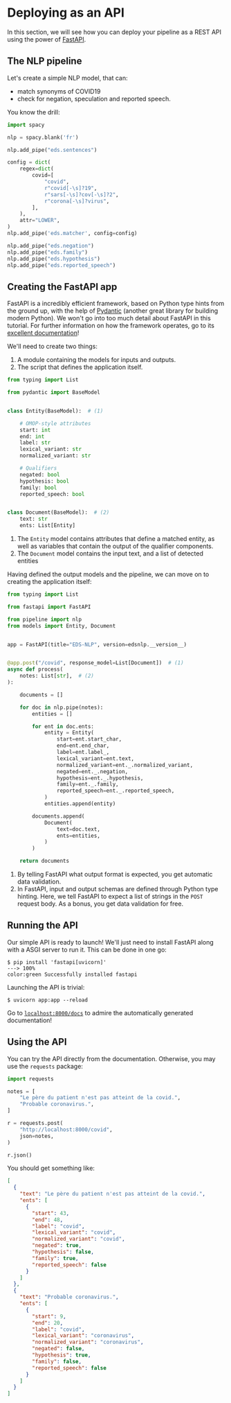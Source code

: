 # Deploying as an API

In this section, we will see how you can deploy your pipeline as a REST API using the power of [FastAPI](https://fastapi.tiangolo.com/).

## The NLP pipeline

Let's create a simple NLP model, that can:

- match synonyms of COVID19
- check for negation, speculation and reported speech.

You know the drill:

```python title="pipeline.py"
import spacy

nlp = spacy.blank('fr')

nlp.add_pipe("eds.sentences")

config = dict(
    regex=dict(
        covid=[
            "covid",
            r"covid[-\s]?19",
            r"sars[-\s]?cov[-\s]?2",
            r"corona[-\s]?virus",
        ],
    ),
    attr="LOWER",
)
nlp.add_pipe('eds.matcher', config=config)

nlp.add_pipe("eds.negation")
nlp.add_pipe("eds.family")
nlp.add_pipe("eds.hypothesis")
nlp.add_pipe("eds.reported_speech")
```

## Creating the FastAPI app

FastAPI is a incredibly efficient framework, based on Python type hints from the ground up,
with the help of [Pydantic](https://pydantic-docs.helpmanual.io/) (another great library for building modern Python).
We won't go into too much detail about FastAPI in this tutorial.
For further information on how the framework operates, go to its [excellent documentation](https://fastapi.tiangolo.com/)!

We'll need to create two things:

1. A module containing the models for inputs and outputs.
2. The script that defines the application itself.

```python title="models.py"
from typing import List

from pydantic import BaseModel


class Entity(BaseModel):  # (1)

    # OMOP-style attributes
    start: int
    end: int
    label: str
    lexical_variant: str
    normalized_variant: str

    # Qualifiers
    negated: bool
    hypothesis: bool
    family: bool
    reported_speech: bool


class Document(BaseModel):  # (2)
    text: str
    ents: List[Entity]
```

1. The `Entity` model contains attributes that define a matched entity, as well as variables that contain the output of the qualifier components.
2. The `Document` model contains the input text, and a list of detected entities

Having defined the output models and the pipeline, we can move on to creating the application itself:

<!-- no-check -->

```python title="app.py"
from typing import List

from fastapi import FastAPI

from pipeline import nlp
from models import Entity, Document


app = FastAPI(title="EDS-NLP", version=edsnlp.__version__)


@app.post("/covid", response_model=List[Document])  # (1)
async def process(
    notes: List[str],  # (2)
):

    documents = []

    for doc in nlp.pipe(notes):
        entities = []

        for ent in doc.ents:
            entity = Entity(
                start=ent.start_char,
                end=ent.end_char,
                label=ent.label_,
                lexical_variant=ent.text,
                normalized_variant=ent._.normalized_variant,
                negated=ent._.negation,
                hypothesis=ent._.hypothesis,
                family=ent._.family,
                reported_speech=ent._.reported_speech,
            )
            entities.append(entity)

        documents.append(
            Document(
                text=doc.text,
                ents=entities,
            )
        )

    return documents
```

1. By telling FastAPI what output format is expected, you get automatic data validation.
2. In FastAPI, input and output schemas are defined through Python type hinting.
   Here, we tell FastAPI to expect a list of strings in the `POST` request body.
   As a bonus, you get data validation for free.

## Running the API

Our simple API is ready to launch! We'll just need to install FastAPI along with a ASGI server to run it. This can be done in one go:

<div class="termy">

```console
$ pip install 'fastapi[uvicorn]'
---> 100%
color:green Successfully installed fastapi
```

</div>

Launching the API is trivial:

<div class="termy">

```console
$ uvicorn app:app --reload
```

</div>

Go to [`localhost:8000/docs`](http://localhost:8000/docs) to admire the automatically generated documentation!

## Using the API

You can try the API directly from the documentation. Otherwise, you may use the `requests` package:

<!-- no-check -->

```python
import requests

notes = [
    "Le père du patient n'est pas atteint de la covid.",
    "Probable coronavirus.",
]

r = requests.post(
    "http://localhost:8000/covid",
    json=notes,
)

r.json()
```

You should get something like:

```json
[
  {
    "text": "Le père du patient n'est pas atteint de la covid.",
    "ents": [
      {
        "start": 43,
        "end": 48,
        "label": "covid",
        "lexical_variant": "covid",
        "normalized_variant": "covid",
        "negated": true,
        "hypothesis": false,
        "family": true,
        "reported_speech": false
      }
    ]
  },
  {
    "text": "Probable coronavirus.",
    "ents": [
      {
        "start": 9,
        "end": 20,
        "label": "covid",
        "lexical_variant": "coronavirus",
        "normalized_variant": "coronavirus",
        "negated": false,
        "hypothesis": true,
        "family": false,
        "reported_speech": false
      }
    ]
  }
]
```
